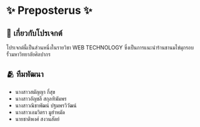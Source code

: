 # ✨ Preposterus ✨
##  📌 เกี่ยวกับโปรเจกต์
โปรเจกต์นี้เป็นส่วนหนึ่งในรายวิชา WEB TECHNOLOGY ซึ่งเป็นการแนะนำร้านชานมไข่มุกรอบรั้วมหาวิทยาลัยศิลปากร
## 🫂 ทีมพัฒนา
- นางสาวสมัญญา กี่สุข
- นางสาวอัญชลี สกุลฑิฆัมพร
- นางสาวณิชาพัฒน์ ปฐมพรวิวัฒน์ 
- นางสาวเอมวิตรา มูฮำหมัด 
- นายชาติพงศ์ สงวนสัตย์
 
